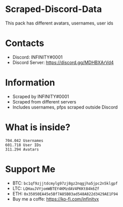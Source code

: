 # Scraped-Discord-Data
This pack has different avatars, usernames, user ids

# Contacts
- Discord: INFINITY#0001
- Discord Server: https://discord.gg/MDHBXArVd4

# Information
- Scraped by INFINITY#0001
- Scraped from different servers
- Includes usernames, pfps scraped outside Discord

# What is inside?
```
704.042 Usernames
601.718 User IDs
311.294 Avatars
```

# Support Me
- BTC: `bc1qf9zjjtdcmylg97zj8gz2nqgjha5jpc2n5klgpf`
- LTC: `LQHauJVYjomWBTEY4KMzdAV4PKKt84k6Zf`
- ETH: `0x35050EA45e5Bf7A85B03ad548A822d3429AE1F94`
- Buy me a coffe: https://ko-fi.com/infinityx
